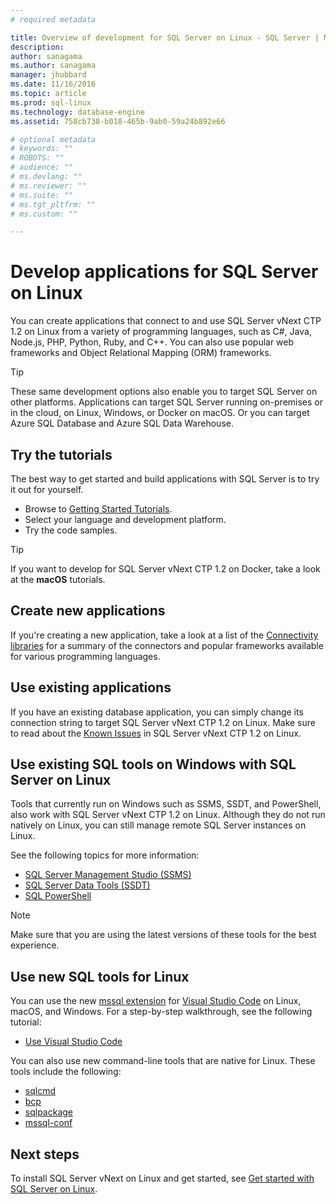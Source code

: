 ```yaml
---
# required metadata

title: Overview of development for SQL Server on Linux - SQL Server | Microsoft Docs
description: 
author: sanagama 
ms.author: sanagama 
manager: jhubbard
ms.date: 11/16/2016
ms.topic: article
ms.prod: sql-linux
ms.technology: database-engine
ms.assetid: 758cb738-b018-465b-9ab0-59a24b892e66

# optional metadata
# keywords: ""
# ROBOTS: ""
# audience: ""
# ms.devlang: ""
# ms.reviewer: ""
# ms.suite: ""
# ms.tgt_pltfrm: ""
# ms.custom: ""

---
```

# Develop applications for SQL Server on Linux

You can create applications that connect to and use SQL Server vNext CTP 1.2 on Linux from a variety of programming languages, such as C#, Java, Node.js, PHP, Python, Ruby, and C++. You can also use popular web frameworks and Object Relational Mapping (ORM) frameworks.

> [!TIP]
> These same development options also enable you to target SQL Server on other platforms. Applications can target SQL Server running on-premises or in the cloud, on Linux, Windows, or Docker on macOS. Or you can target Azure SQL Database and Azure SQL Data Warehouse.

## Try the tutorials
The best way to get started and build applications with SQL Server is to try it out for yourself.

- Browse to [Getting Started Tutorials](http://aka.ms/sqldev).
- Select your language and development platform.
- Try the code samples.

> [!TIP]
> If you want to develop for SQL Server vNext CTP 1.2 on Docker, take a look at the **macOS** tutorials.

## Create new applications
If you're creating a new application, take a look at a list of the [Connectivity libraries](sql-server-linux-develop-connectivity-libraries.md) for a summary of the connectors and popular frameworks available for various programming languages.

## Use existing applications
If you have an existing database application, you can simply change its connection string to target SQL Server vNext CTP 1.2 on Linux. Make sure to read about the [Known Issues](sql-server-linux-release-notes.md) in SQL Server vNext CTP 1.2 on Linux.

## Use existing SQL tools on Windows with SQL Server on Linux
Tools that currently run on Windows such as SSMS, SSDT, and PowerShell, also work with SQL Server vNext CTP 1.2 on Linux. Although they do not run natively on Linux, you can still manage remote SQL Server instances on Linux. 

See the following topics for more information:

- [SQL Server Management Studio (SSMS)](sql-server-linux-develop-use-ssms.md)
- [SQL Server Data Tools (SSDT)](sql-server-linux-develop-use-ssdt.md)
- [SQL PowerShell](sql-server-linux-manage-powershell.md)

> [!Note] 
> Make sure that you are using the latest versions of these tools for the best experience.

## Use new SQL tools for Linux
You can use the new [mssql extension](https://aka.ms/mssql-marketplace) for [Visual Studio Code](https://code.visualstudio.com) on Linux, macOS, and Windows. For a step-by-step walkthrough, see the following tutorial:
- [Use Visual Studio Code](sql-server-linux-develop-use-vscode.md)

You can also use new command-line tools that are native for Linux. These tools include the following:
- [sqlcmd](sql-server-linux-connect-and-query-sqlcmd.md)
- [bcp](sql-server-linux-migrate-bcp.md)
- [sqlpackage](sql-server-linux-migrate-sqlpackage.md)
- [mssql-conf](sql-server-linux-configure-mssql-conf.md)

## Next steps
To install SQL Server vNext on Linux and get started, see [Get started with SQL Server on Linux](sql-server-linux-get-started-tutorial.md).
